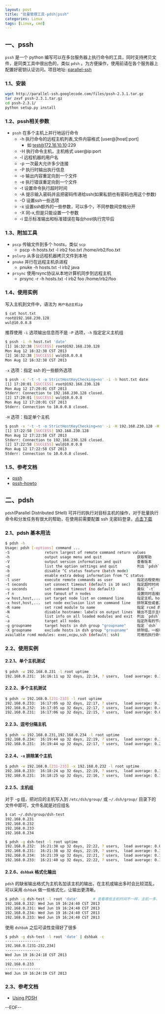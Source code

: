 ```yaml
---
layout: post
title: "批量管理工具-pdsh|pssh"
categories: Linux
tags: [Linux, cmd]
---
```


## 一、pssh

`pssh` 是一个 python 编写可以在多台服务器上执行命令的工具，同时支持拷贝文件，是同类工具中很出色的，类似 `pdsh` 。为方便操作，使用前请在各个服务器上配置好密钥认证访问。项目地址: [parallel-ssh](https://code.google.com/p/parallel-ssh/)

### 1.1、安装

``` bash
wget http://parallel-ssh.googlecode.com/files/pssh-2.3.1.tar.gz
tar zxvf pssh-2.3.1.tar.gz
cd pssh-2.3.1/
python setup.py install
```

### 1.2、pssh相关参数

* `pssh` 在多个主机上并行地运行命令
   * -h 执行命令的远程主机列表,文件内容格式 [user@]host[:port]
   		* 如 test@172.16.10.10:229
   * -H 执行命令主机，主机格式 user@ip:port 
   * -l 远程机器的用户名
   * -p 一次最大允许多少连接
   * -P 执行时输出执行信息
   * -o 输出内容重定向到一个文件
   * -e 执行错误重定向到一个文件
   * -t 设置命令执行超时时间
   * -A 提示输入密码并且把密码传递给ssh(如果私钥也有密码也用这个参数)
   * -O 设置ssh一些选项
   * -x 设置ssh额外的一些参数，可以多个，不同参数间空格分开
   * -X 同-x,但是只能设置一个参数
   * -i 显示标准输出和标准错误在每台host执行完毕后

### 1.3、附加工具

*	`pscp` 传输文件到多个 hosts，类似 `scp`
	* pscp -h hosts.txt -l irb2 foo.txt /home/irb2/foo.txt
*	`pslurp` 从多台远程机器拷贝文件到本地
*	`pnuke` 并行在远程主机杀进程
	* pnuke -h hosts.txt -l irb2 java
*	`prsync` 使用rsync协议从本地计算机同步到远程主机
	* prsync -r -h hosts.txt -l irb2 foo /home/irb2/foo

### 1.4、使用实例

写入主机到文件中，语法为 `用户名@主机ip`

``` bash
$ cat host.txt 
root@192.168.230.128
wul@10.0.0.8
```

推荐使用 `-i` 选项输出信息而不是 `-P` 选项，`-h` 指定定义主机组

``` bash
$ pssh -i -h host.txt 'date'
[1] 16:32:38 [SUCCESS] root@192.168.230.128
Mon Aug 12 16:32:38 CST 2013
[2] 16:32:38 [SUCCESS] wul@10.0.0.8
Mon Aug 12 16:32:38 CST 2013
```

`-x` 选项：指定 ssh 的一些额外选项

``` bash
$ pssh -x '-t -t -o StrictHostKeyChecking=no' -i -h host.txt date
[1] 17:20:01 [SUCCESS] root@192.168.230.128
Mon Aug 12 17:20:01 CST 2013
Stderr: Connection to 192.168.230.128 closed.
[2] 17:20:01 [SUCCESS] wul@10.0.0.8
Mon Aug 12 17:20:01 CST 2013
Stderr: Connection to 10.0.0.8 closed.
```

`-H` 选项：指定单个主机

``` bash
$ pssh -x '-t -t -o StrictHostKeyChecking=no' -i -H 192.168.230.128 -H wul@10.0.0.8 date
[1] 17:22:58 [SUCCESS] 192.168.230.128
Mon Aug 12 17:22:58 CST 2013
Stderr: Connection to 192.168.230.128 closed.
[2] 17:22:58 [SUCCESS] wul@10.0.0.8
Mon Aug 12 17:22:58 CST 2013
Stderr: Connection to 10.0.0.8 closed.
```

### 1.5、参考文档

* [pssh](http://linux.die.net/man/1/pssh) 
* [pssh-howto](http://www.theether.org/pssh/docs/0.2.3/pssh-HOWTO.html)

## 二、pdsh 

`pdsh`(Parallel Distributed SHell) 可并行的执行对目标主机的操作，对于批量执行命令和分发任务有很大的帮助，在使用前需要配置 ssh 无密码登录，[点击下载](http://sourceforge.net/projects/pdsh/)


### 2.1、pdsh 基本用法

``` bash
$ pdsh -h
Usage: pdsh [-options] command ...
-S                return largest of remote command return values
-h                output usage menu and quit                获取帮助
-V                output version information and quit       查看版本
-q                list the option settings and quit         列出 `pdsh` 执行的一些信息
-b                disable ^C status feature (batch mode)
-d                enable extra debug information from ^C status
-l user           execute remote commands as user           指定远程使用的用户
-t seconds        set connect timeout (default is 10 sec)   指定超时时间
-u seconds        set command timeout (no default)          类似 `-t`
-f n              use fanout of n nodes                     设置同时连接的目标主机的个数
-w host,host,...  set target node list on command line      指定主机，host 可以是主机名也可以是 ip
-x host,host,...  set node exclusion list on command line   排除某些或者某个主机
-R name           set rcmd module to name                   指定 rcmd 的模块名，默认使用 ssh
-N                disable hostname: labels on output lines  输出不显示主机名或者 ip
-L                list info on all loaded modules and exit  列出 `pdsh` 加载的模块信息
-a                target all nodes                          指定所有的节点
-g groupname      target hosts in dsh group "groupname"     指定 `dsh` 组名，编译安裝需要添加 -g 支持选项 `--with-dshgroups`
-X groupname      exclude hosts in dsh group "groupname"    排除组，一般和 -a 连用
available rcmd modules: exec,xcpu,ssh (default: ssh)        可用的执行命令模块，默认为 ssh
```

### 2.2、使用实例

#### 2.2.1、单个主机测试

``` bash
$ pdsh -w 192.168.0.231 -l root uptime
192.168.0.231:  16:16:11 up 32 days, 22:14, ? users,  load average: 0.10, 0.14, 0.16
```

#### 2.2.2、多个主机测试

``` bash
$ pdsh -w 192.168.0.[231-233] -l root uptime
192.168.0.233:  16:17:05 up 32 days, 22:17, ? users,  load average: 0.13, 0.12, 0.10
192.168.0.232:  16:17:05 up 32 days, 22:17, ? users,  load average: 0.45, 0.34, 0.27
192.168.0.231:  16:17:06 up 32 days, 22:15, ? users,  load average: 0.09, 0.13, 0.15
```

#### 2.2.3、逗号分隔主机

``` bash
$ pdsh -w 192.168.0.231,192.168.0.234 -l root uptime
192.168.0.234:  16:19:44 up 32 days, 22:19, ? users,  load average: 0.17, 0.21, 0.20
192.168.0.231:  16:19:44 up 32 days, 22:17, ? users,  load average: 0.29, 0.18, 0.16
```

#### 2.2.4、`-x` 排除某个主机

``` bash
$ pdsh -w 192.168.0.[231-233] -x 192.168.0.232 -l root uptime
192.168.0.233:  16:18:24 up 32 days, 22:19, ? users,  load average: 0.11, 0.12, 0.09
192.168.0.231:  16:18:25 up 32 days, 22:16, ? users,  load average: 0.11, 0.13, 0.15
```

#### 2.2.5、主机组
  
对于 -g 组，把对应的主机写入到 `/etc/dsh/group/` 或 `~/.dsh/group/` 目录下的文件中即可，文件名就是对应组名

``` bash
$ cat ~/.dsh/group/dsh-test 
192.168.0.231
192.168.0.232
192.168.0.233
192.168.0.234
```

``` bash
$ pdsh -g dsh-test -l root uptime
192.168.0.232:  16:21:38 up 32 days, 22:22, ? users,  load average: 0.01, 0.15, 0.21
192.168.0.231:  16:21:38 up 32 days, 22:19, ? users,  load average: 0.17, 0.16, 0.16
192.168.0.234:  16:21:39 up 32 days, 22:21, ? users,  load average: 0.15, 0.19, 0.19
192.168.0.233:  16:21:40 up 32 days, 22:22, ? users,  load average: 0.15, 0.15, 0.10
```

#### 2.2.6、`dshbak` 格式化输出

`pdsh` 的缺省输出格式为主机名加该主机的输出，在主机或输出多时会比较混乱，可以采用 `dshbak` 做一些格式化，让输出更清晰。

``` bash
$ pdsh -g dsh-test -l root 'date'       # 查看哪些主机时间不一样，主机一多，可读性不强
192.168.0.232: Wed Jun 19 16:24:40 CST 2013
192.168.0.231: Wed Jun 19 16:24:40 CST 2013
192.168.0.234: Wed Jun 19 16:24:40 CST 2013
192.168.0.233: Wed Jun 19 16:24:40 CST 2013
```

使用 `dshbak` 之后可读性变得好了很多

``` bash
$ pdsh -g dsh-test -l root 'date' | dshbak -c  
----------------
192.168.0.[231-232,234]
----------------
Wed Jun 19 16:24:18 CST 2013
----------------
192.168.0.233
----------------
Wed Jun 19 16:24:19 CST 2013
```

### 2.3、参考文档

* [Using PDSH](https://code.google.com/p/pdsh/wiki/UsingPDSH)

--EOF--
